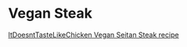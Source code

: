 # Vegan Steak

[ItDoesntTasteLikeChicken Vegan Seitan Steak recipe](https://itdoesnttastelikechicken.com/vegan-seitan-steak/)
